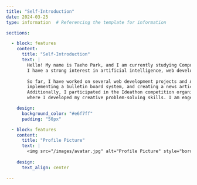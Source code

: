 ```yaml
---
title: "Self-Introduction"
date: 2024-03-25
type: information  # Referencing the template for information

sections:

  - block: features
    content:
      title: "Self-Introduction"
      text: |
        Hello! My name is Taeho Park, and I am currently studying Computer Science at Chonbuk National University. 
        I have a strong interest in artificial intelligence, web development, and data analysis, and I am building my skills through various projects.
        
        So far, I have worked on several web development projects and AI-related research, including blog platform development, 
        implementing a bulletin board system, and creating a news article crawling system. 
        Additionally, I participated in the Ideathon competition organized by Jeonju ICT Innovation Square, 
        where I developed my creative problem-solving skills. I am eager to continue improving my skills and taking on new challenges across various fields.

    design:
      background_color: "#e6f7ff"
      padding: "50px"

  - block: features
    content:
      title: "Profile Picture"
      text: |
        <img src="/images/avatar.jpg" alt="Profile Picture" style="border-radius: 50%; width: 350px; margin-top: 15px;" loading="lazy">
        
    design:
      text_align: center

---
```

